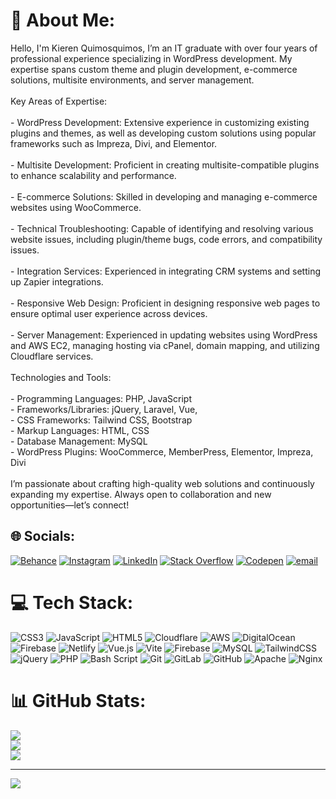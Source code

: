# 💫 About Me:
Hello, I'm Kieren Quimosquimos, I’m an IT graduate with over four years of professional experience specializing in WordPress development. My expertise spans custom theme and plugin development, e-commerce solutions, multisite environments, and server management.<br><br>Key Areas of Expertise:<br><br>- WordPress Development: Extensive experience in customizing existing plugins and themes, as well as developing custom solutions using popular frameworks such as Impreza, Divi, and Elementor.<br><br>- Multisite Development: Proficient in creating multisite-compatible plugins to enhance scalability and performance.<br><br>- E-commerce Solutions: Skilled in developing and managing e-commerce websites using WooCommerce.<br><br>- Technical Troubleshooting: Capable of identifying and resolving various website issues, including plugin/theme bugs, code errors, and compatibility issues.<br><br>- Integration Services: Experienced in integrating CRM systems and setting up Zapier integrations.<br><br>- Responsive Web Design: Proficient in designing responsive web pages to ensure optimal user experience across devices.<br><br>- Server Management: Experienced in updating websites using WordPress and AWS EC2, managing hosting via cPanel, domain mapping, and utilizing Cloudflare services.<br><br>Technologies and Tools:<br><br>- Programming Languages: PHP, JavaScript<br>- Frameworks/Libraries: jQuery, Laravel, Vue,<br>- CSS Frameworks: Tailwind CSS, Bootstrap<br>- Markup Languages: HTML, CSS<br>- Database Management: MySQL<br>- WordPress Plugins: WooCommerce, MemberPress, Elementor, Impreza, Divi<br><br>I’m passionate about crafting high-quality web solutions and continuously expanding my expertise. Always open to collaboration and new opportunities—let’s connect!


## 🌐 Socials:
[![Behance](https://img.shields.io/badge/Behance-1769ff?logo=behance&logoColor=white)](https://behance.net/kierenquimosquimos) [![Instagram](https://img.shields.io/badge/Instagram-%23E4405F.svg?logo=Instagram&logoColor=white)](https://instagram.com/kierenq24) [![LinkedIn](https://img.shields.io/badge/LinkedIn-%230077B5.svg?logo=linkedin&logoColor=white)](https://linkedin.com/in/kieren-quimosquimos) [![Stack Overflow](https://img.shields.io/badge/-Stackoverflow-FE7A16?logo=stack-overflow&logoColor=white)](https://stackoverflow.com/users/12675979) [![Codepen](https://img.shields.io/badge/Codepen-000000?logo=codepen&logoColor=white)](https://codepen.io/codingkier) [![email](https://img.shields.io/badge/Email-D14836?logo=gmail&logoColor=white)](mailto:kierenquimosquimos@gmail.com) 

# 💻 Tech Stack:
![CSS3](https://img.shields.io/badge/css3-%231572B6.svg?style=for-the-badge&logo=css3&logoColor=white) ![JavaScript](https://img.shields.io/badge/javascript-%23323330.svg?style=for-the-badge&logo=javascript&logoColor=%23F7DF1E) ![HTML5](https://img.shields.io/badge/html5-%23E34F26.svg?style=for-the-badge&logo=html5&logoColor=white) ![Cloudflare](https://img.shields.io/badge/Cloudflare-F38020?style=for-the-badge&logo=Cloudflare&logoColor=white) ![AWS](https://img.shields.io/badge/AWS-%23FF9900.svg?style=for-the-badge&logo=amazon-aws&logoColor=white) ![DigitalOcean](https://img.shields.io/badge/DigitalOcean-%230167ff.svg?style=for-the-badge&logo=digitalOcean&logoColor=white) ![Firebase](https://img.shields.io/badge/firebase-%23039BE5.svg?style=for-the-badge&logo=firebase) ![Netlify](https://img.shields.io/badge/netlify-%23000000.svg?style=for-the-badge&logo=netlify&logoColor=#00C7B7) ![Vue.js](https://img.shields.io/badge/vue.js-%2335495e.svg?style=for-the-badge&logo=vuedotjs&logoColor=%234FC08D) ![Vite](https://img.shields.io/badge/vite-%23646CFF.svg?style=for-the-badge&logo=vite&logoColor=white) ![Firebase](https://img.shields.io/badge/firebase-a08021?style=for-the-badge&logo=firebase&logoColor=ffcd34) ![MySQL](https://img.shields.io/badge/mysql-4479A1.svg?style=for-the-badge&logo=mysql&logoColor=white) ![TailwindCSS](https://img.shields.io/badge/tailwindcss-%2338B2AC.svg?style=for-the-badge&logo=tailwind-css&logoColor=white) ![jQuery](https://img.shields.io/badge/jquery-%230769AD.svg?style=for-the-badge&logo=jquery&logoColor=white) ![PHP](https://img.shields.io/badge/php-%23777BB4.svg?style=for-the-badge&logo=php&logoColor=white) ![Bash Script](https://img.shields.io/badge/bash_script-%23121011.svg?style=for-the-badge&logo=gnu-bash&logoColor=white) ![Git](https://img.shields.io/badge/git-%23F05033.svg?style=for-the-badge&logo=git&logoColor=white) ![GitLab](https://img.shields.io/badge/gitlab-%23181717.svg?style=for-the-badge&logo=gitlab&logoColor=white) ![GitHub](https://img.shields.io/badge/github-%23121011.svg?style=for-the-badge&logo=github&logoColor=white) ![Apache](https://img.shields.io/badge/apache-%23D42029.svg?style=for-the-badge&logo=apache&logoColor=white) ![Nginx](https://img.shields.io/badge/nginx-%23009639.svg?style=for-the-badge&logo=nginx&logoColor=white)
# 📊 GitHub Stats:
![](https://github-readme-stats.vercel.app/api?username=kier2&theme=dark&hide_border=false&include_all_commits=false&count_private=false)<br/>
![](https://nirzak-streak-stats.vercel.app/?user=kier2&theme=dark&hide_border=false)<br/>
![](https://github-readme-stats.vercel.app/api/top-langs/?username=kier2&theme=dark&hide_border=false&include_all_commits=false&count_private=false&layout=compact)

---
[![](https://visitcount.itsvg.in/api?id=kier2&icon=0&color=0)](https://visitcount.itsvg.in)

<!-- Proudly created with GPRM ( https://gprm.itsvg.in ) -->
